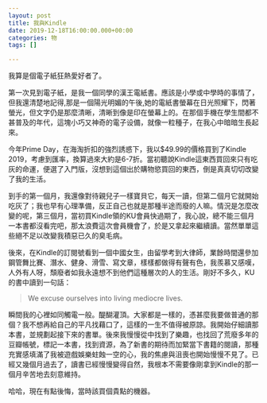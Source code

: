 ```yaml
---
layout: post
title: 我與Kindle
date: 2019-12-18T16:00:00.000+00:00
categories: 物
tags: []

---
```

我算是個電子紙狂熱愛好者了。  
  
第一次見到電子紙，是我一個同學的漢王電紙書。應該是小學或中學時的事情了，但我還清楚地記得,那是一個陽光明媚的午後,她的電紙書螢幕在日光照耀下，閃著螢光，但文字仍是那麼清晰，清晰到像是印在螢幕上的。在那個手機在學生間都不甚普及的年代，這塊小巧又神奇的電子设備，就像一粒種子，在我心中暗暗生長起來。  
  
今年Prime Day，在海淘折扣的強烈誘惑下，我以$49.99的價格買到了Kindle 2019，考慮到匯率，換算過來大約是6-7折。當初聽說Kindle這東西買回來只有吃灰的命運，便選了入門版，沒想到這個出於購物慾買回的東西，倒是真真切切改變了我的生活。  
  
到手的第一個月，我還像對待親兒子一樣寶貝它，每天一讀，但第二個月它就開始吃灰了；我也早有心理準備，反正自己也就是那種半途而廢的人嘛。情況是怎麼改變的呢，第三個月，當初買Kindle領的KU會員快過期了，我心說，總不能三個月一本書都沒看完吧，那太浪費這次會員機會了，於是又拿起來繼續讀。當然單單這些絕不足以改變我積惡已久的臭毛病。  
  
後來，在Kindle的訂閱號看到一個中國女生，由留學考到大律師，業餘時間還參加鋼管舞比賽、潛水、健身、滑雪、寫文章，樣樣都做得有聲有色，我羨慕又感嘆，人外有人呀，頹廢者如我永遠想不到他們這種層次的人的生活。剛好不多久，KU的書中讀到一句話：

> We excuse ourselves into living mediocre lives.

瞬間我的心裡如同觸電一般。醍醐灌頂。大家都是一樣的，憑甚麼我要做普通的那個？我不想再給自己的平凡找藉口了，這樣的一生不值得被原諒。我開始仔細讀那本書，並規劃起接下來的書單。後來我慢慢從中找到了樂趣，也找回了荒廢多年的豆瓣帳號，標記一本書，找到資源，為了新書的期待而加緊當下書籍的閱讀，那種充實感填滿了我被遊戲娛樂蛀蝕一空的心，我的焦慮與沮喪也開始慢慢不見了。已經又幾個月過去了，讀書已經慢慢變得自然，我根本不需要像剛拿到Kindle的那一個月辛苦地去刻意維持。  
  
哈哈，現在有點後悔，當時該買個貴點的機器。
